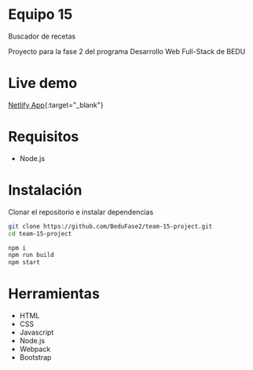 # Equipo 15
Buscador de recetas

Proyecto para la fase 2 del programa Desarrollo Web Full-Stack de BEDU

# Live demo
[Netlify App](https://loquacious-dragon-1fa137.netlify.app/){:target="_blank"}

# Requisitos
* Node.js

# Instalación
Clonar el repositorio e instalar dependencias

````bash
git clone https://github.com/BeduFase2/team-15-project.git
cd team-15-project
````

````bash
npm i
npm run build
npm start
````
# Herramientas
* HTML
* CSS
* Javascript
* Node.js
* Webpack
* Bootstrap
